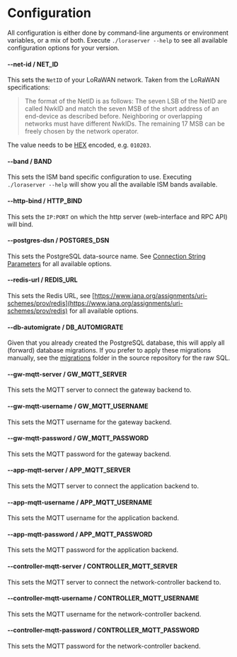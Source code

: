 # Configuration

All configuration is either done by command-line arguments or environment variables, or
a mix of both. Execute ``./loraserver --help`` to see all available configuration
options for your version.

#### --net-id / NET_ID

This sets the ``NetID`` of your LoRaWAN network. Taken from the LoRaWAN specifications:

> The format of the NetID is as follows: The seven LSB of the NetID are called NwkID and
> match the seven MSB of the short address of an end-device as described before.
> Neighboring or overlapping networks must have different NwkIDs. The remaining 17 MSB
> can be freely chosen by the network operator.

The value needs to be [HEX](https://en.wikipedia.org/wiki/Hexadecimal) encoded, e.g. ``010203``.

#### --band / BAND

This sets the ISM band specific configuration to use. Executing ``./loraserver --help``
will show you all the available ISM bands available.

#### --http-bind / HTTP_BIND

This sets the ``IP:PORT`` on which the http server
(web-interface and RPC API) will bind.

#### --postgres-dsn / POSTGRES_DSN

This sets the PostgreSQL data-source name.
See [Connection String Parameters](https://godoc.org/github.com/lib/pq#hdr-Connection_String_Parameters)
for all available options.

#### --redis-url / REDIS_URL

This sets the Redis URL, see [https://www.iana.org/assignments/uri-schemes/prov/redis](https://www.iana.org/assignments/uri-schemes/prov/redis) for all available options.

#### --db-automigrate / DB_AUTOMIGRATE

Given that you already created the PostgreSQL database, this will apply all
(forward) database migrations. If you prefer to apply these migrations manually,
see the [migrations](https://github.com/brocaar/loraserver/tree/master/migrations)
folder in the source repository for the raw SQL.

#### --gw-mqtt-server / GW_MQTT_SERVER

This sets the MQTT server to connect the gateway backend to.

#### --gw-mqtt-username / GW_MQTT_USERNAME

This sets the MQTT username for the gateway backend.

#### --gw-mqtt-password / GW_MQTT_PASSWORD

This sets the MQTT password for the gateway backend.

#### --app-mqtt-server / APP_MQTT_SERVER

This sets the MQTT server to connect the application backend to.

#### --app-mqtt-username / APP_MQTT_USERNAME

This sets the MQTT username for the application backend.

#### --app-mqtt-password / APP_MQTT_PASSWORD

This sets the MQTT password for the application backend.

#### --controller-mqtt-server / CONTROLLER_MQTT_SERVER

This sets the MQTT server to connect the network-controller backend to.

#### --controller-mqtt-username / CONTROLLER_MQTT_USERNAME

This sets the MQTT username for the network-controller backend.

#### --controller-mqtt-password / CONTROLLER_MQTT_PASSWORD

This sets the MQTT password for the network-controller backend.

